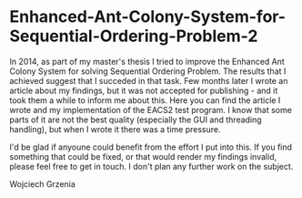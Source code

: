 # Enhanced-Ant-Colony-System-for-Sequential-Ordering-Problem-2
In 2014, as part of my master's thesis I tried to improve the Enhanced Ant Colony System for solving Sequential Ordering Problem. The results that I achieved suggest that I succeded in that task. Few months later I wrote an article about my findings, but it was not accepted for publishing - and it took them a while to inform me about this. Here you can find the article I wrote and my implementation of the EACS2 test program. I know that some parts of it are not the best quality (especially the GUI and threading handling), but when I wrote it there was a time pressure.

I'd be glad if anyoune could benefit from the effort I put into this. If you find something that could be fixed, or that would render my findings invalid, please feel free to get in touch. I don't plan any further work on the subject.

Wojciech Grzenia
